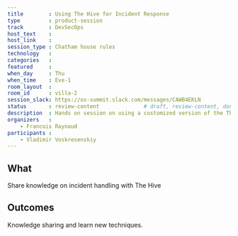 ```yaml
---
title        : Using The Hive for Incident Response
type         : product-session
track        : DevSecOps
host_text    :
host_link    :
session_type : Chatham house rules
technology   :
categories   :
featured     :
when_day     : Thu
when_time    : Eve-1
room_layout  :
room_id      : villa-2
session_slack: https://os-summit.slack.com/messages/CAWB4EKLN
status       : review-content              # draft, review-content, done
description  : Hands on session on using a customized version of the The Hive for Incident Response
organizers   :
    - Francois Raynaud
participants :
    - Vladimir Voskresenskiy
---
```


## What

Share knowledge on incident handling with The Hive

## Outcomes

Knowledge sharing and learn new techniques.
